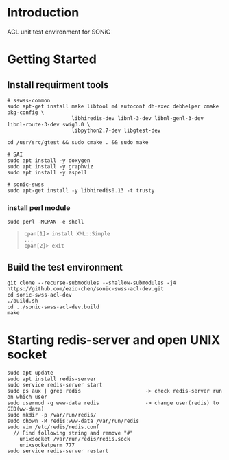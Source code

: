 # Introduction
ACL unit test environment for SONiC

# Getting Started
## Install requirment tools
```
# sswss-common
sudo apt-get install make libtool m4 autoconf dh-exec debhelper cmake pkg-config \
                     libhiredis-dev libnl-3-dev libnl-genl-3-dev libnl-route-3-dev swig3.0 \
                     libpython2.7-dev libgtest-dev

cd /usr/src/gtest && sudo cmake . && sudo make

# SAI
sudo apt install -y doxygen
sudo apt install -y graphviz
sudo apt install -y aspell

# sonic-swss
sudo apt-get install -y libhiredis0.13 -t trusty
```

### install perl  module
```sudo perl -MCPAN -e shell```  
>```cpan[1]> install XML::Simple ```  
>``` ... ```  
>```cpan[2]> exit```  

## Build the test environment
```
git clone --recurse-submodules --shallow-submodules -j4 https://github.com/ezio-chen/sonic-swss-acl-dev.git
cd sonic-swss-acl-dev
./build.sh
cd ../sonic-swss-acl-dev.build
make
```

# Starting redis-server and open UNIX socket
```
sudo apt update
sudo apt install redis-server
sudo service redis-server start
sudo ps aux | grep redis                     -> check redis-server run on which user
sudo usermod -g www-data redis               -> change user(redis) to GID(ww-data)
sudo mkdir -p /var/run/redis/
sudo chown -R redis:www-data /var/run/redis
sudo vim /etc/redis/redis.conf
  // Find following string and remove "#"
    unixsocket /var/run/redis/redis.sock
    unixsocketperm 777
sudo service redis-server restart
```

